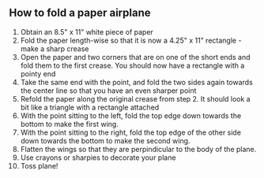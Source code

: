 ## How to fold a paper airplane

1. Obtain an 8.5" x 11" white piece of paper
2. Fold the paper length-wise so that it is now a 4.25" x 11" rectangle - make a sharp crease
3. Open the paper and two corners that are on one of the short ends and fold them to the first crease. You should now have a rectangle with a pointy end
4. Take the same end with the point, and fold the two sides again towards the center line so that you have an even sharper point
5. Refold the paper along the original crease from step 2. It should look a bit like a triangle with a rectangle attached
6. With the point sitting to the left, fold the top edge down towards the bottom to make the first wing.
7. With the point sitting to the right, fold the top edge of the other side down towards the bottom to make the second wing.
8. Flatten the wings so that they are perpindicular to the body of the plane.
9. Use crayons or sharpies to decorate your plane
10. Toss plane!
